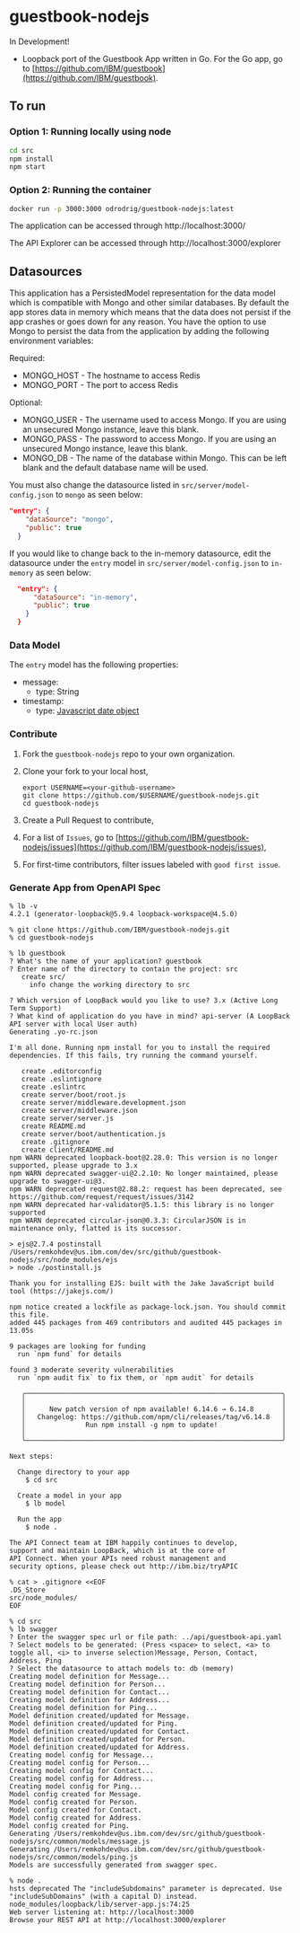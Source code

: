 # guestbook-nodejs

In Development!
- Loopback port of the Guestbook App written in Go. For the Go app, go to [https://github.com/IBM/guestbook](https://github.com/IBM/guestbook).

## To run

### Option 1: Running locally using node

```bash
cd src
npm install
npm start
```

### Option 2: Running the container

```bash
docker run -p 3000:3000 odrodrig/guestbook-nodejs:latest
```

The application can be accessed through http://localhost:3000/

The API Explorer can be accessed through http://localhost:3000/explorer

## Datasources

This application has a PersistedModel representation for the data model which is compatible with Mongo and other similar databases. By default the app stores data in memory which means that the data does not persist if the app crashes or goes down for any reason. You have the option to use Mongo to persist the data from the application by adding the following environment variables:

Required:

- MONGO_HOST - The hostname to access Redis
- MONGO_PORT - The port to access Redis

Optional:

- MONGO_USER - The username used to access Mongo. If you are using an unsecured Mongo instance, leave this blank.
- MONGO_PASS - The password to access Mongo. If you are using an unsecured Mongo instance, leave this blank.
- MONGO_DB - The name of the database within Mongo. This can be left blank and the default database name will be used.

You must also change the datasource listed in `src/server/model-config.json` to `mongo` as seen below:

  ```json
  "entry": {
      "dataSource": "mongo",
      "public": true
    }
  ```

If you would like to change back to the in-memory datasource, edit the datasource under the `entry` model in `src/server/model-config.json` to `in-memory` as seen below:

```json
  "entry": {
      "dataSource": "in-memory",
      "public": true
    }
  }
```

### Data Model

The `entry` model has the following properties:

  - message: 
    - type: String
  - timestamp: 
    - type: [Javascript date object](https://developer.mozilla.org/en-US/docs/Web/JavaScript/Reference/Global_Objects/Date)

### Contribute

1. Fork the `guestbook-nodejs` repo to your own organization.
1. Clone your fork to your local host,

    ```
    export USERNAME=<your-github-username>
    git clone https://github.com/$USERNAME/guestbook-nodejs.git
    cd guestbook-nodejs
    ```

1. Create a Pull Request to contribute,
1. For a list of `Issues`, go to [https://github.com/IBM/guestbook-nodejs/issues](https://github.com/IBM/guestbook-nodejs/issues),
1. For first-time contributors, filter issues labeled with `good first issue`.

### Generate App from OpenAPI Spec

```
% lb -v
4.2.1 (generator-loopback@5.9.4 loopback-workspace@4.5.0)

% git clone https://github.com/IBM/guestbook-nodejs.git
% cd guestbook-nodejs

% lb guestbook    
? What's the name of your application? guestbook
? Enter name of the directory to contain the project: src
   create src/
     info change the working directory to src

? Which version of LoopBack would you like to use? 3.x (Active Long Term Support)
? What kind of application do you have in mind? api-server (A LoopBack API server with local User auth)
Generating .yo-rc.json

I'm all done. Running npm install for you to install the required dependencies. If this fails, try running the command yourself.

   create .editorconfig
   create .eslintignore
   create .eslintrc
   create server/boot/root.js
   create server/middleware.development.json
   create server/middleware.json
   create server/server.js
   create README.md
   create server/boot/authentication.js
   create .gitignore
   create client/README.md
npm WARN deprecated loopback-boot@2.28.0: This version is no longer supported, please upgrade to 3.x
npm WARN deprecated swagger-ui@2.2.10: No longer maintained, please upgrade to swagger-ui@3.
npm WARN deprecated request@2.88.2: request has been deprecated, see https://github.com/request/request/issues/3142
npm WARN deprecated har-validator@5.1.5: this library is no longer supported
npm WARN deprecated circular-json@0.3.3: CircularJSON is in maintenance only, flatted is its successor.

> ejs@2.7.4 postinstall /Users/remkohdev@us.ibm.com/dev/src/github/guestbook-nodejs/src/node_modules/ejs
> node ./postinstall.js

Thank you for installing EJS: built with the Jake JavaScript build tool (https://jakejs.com/)

npm notice created a lockfile as package-lock.json. You should commit this file.
added 445 packages from 469 contributors and audited 445 packages in 13.05s

9 packages are looking for funding
  run `npm fund` for details

found 3 moderate severity vulnerabilities
  run `npm audit fix` to fix them, or `npm audit` for details

   ╭────────────────────────────────────────────────────────────────╮
   │                                                                │
   │      New patch version of npm available! 6.14.6 → 6.14.8       │
   │   Changelog: https://github.com/npm/cli/releases/tag/v6.14.8   │
   │               Run npm install -g npm to update!                │
   │                                                                │
   ╰────────────────────────────────────────────────────────────────╯

Next steps:

  Change directory to your app
    $ cd src

  Create a model in your app
    $ lb model

  Run the app
    $ node .

The API Connect team at IBM happily continues to develop,
support and maintain LoopBack, which is at the core of
API Connect. When your APIs need robust management and
security options, please check out http://ibm.biz/tryAPIC

% cat > .gitignore <<EOF
.DS_Store
src/node_modules/
EOF

% cd src
% lb swagger
? Enter the swagger spec url or file path: ../api/guestbook-api.yaml
? Select models to be generated: (Press <space> to select, <a> to toggle all, <i> to inverse selection)Message, Person, Contact, Address, Ping
? Select the datasource to attach models to: db (memory)
Creating model definition for Message...
Creating model definition for Person...
Creating model definition for Contact...
Creating model definition for Address...
Creating model definition for Ping...
Model definition created/updated for Message.
Model definition created/updated for Ping.
Model definition created/updated for Contact.
Model definition created/updated for Person.
Model definition created/updated for Address.
Creating model config for Message...
Creating model config for Person...
Creating model config for Contact...
Creating model config for Address...
Creating model config for Ping...
Model config created for Message.
Model config created for Person.
Model config created for Contact.
Model config created for Address.
Model config created for Ping.
Generating /Users/remkohdev@us.ibm.com/dev/src/github/guestbook-nodejs/src/common/models/message.js
Generating /Users/remkohdev@us.ibm.com/dev/src/github/guestbook-nodejs/src/common/models/ping.js
Models are successfully generated from swagger spec.

% node .
hsts deprecated The "includeSubdomains" parameter is deprecated. Use "includeSubDomains" (with a capital D) instead. node_modules/loopback/lib/server-app.js:74:25
Web server listening at: http://localhost:3000
Browse your REST API at http://localhost:3000/explorer

```
